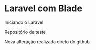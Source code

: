 # Laravel com Blade
 Iniciando o Laravel

Repositório de teste

Nova alteração realizada direto do github.
